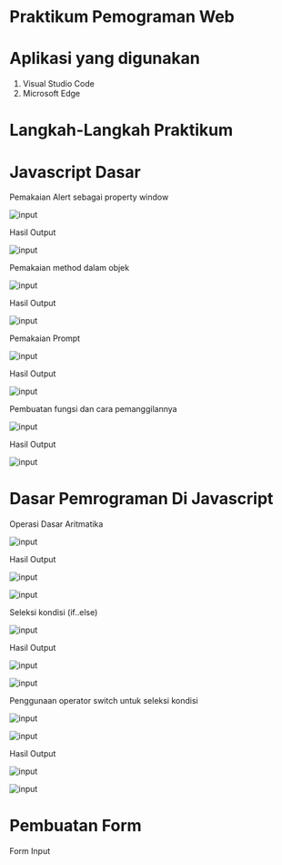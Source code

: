 # Praktikum Pemograman Web

# Aplikasi yang digunakan
1. Visual Studio Code
2. Microsoft Edge

# Langkah-Langkah Praktikum

# Javascript Dasar

Pemakaian Alert sebagai property window





![input](https://github.com/ikmalriyan21/Lab5Web/blob/6258584d0f9888a78717b3f100409425d5c4d897/gambar/codingan%20alert%20property%20window.png)

Hasil Output





![input](https://github.com/ikmalriyan21/Lab5Web/blob/ab8844cf56d44899eff1fd34a2f887951e68b27f/gambar/output%20alert%20property%20window.png)

Pemakaian method dalam objek





![input](https://github.com/ikmalriyan21/Lab5Web/blob/b0273987fbfa9da4ba9634da3a85d8290802e545/gambar/codingan%20method%20dalam%20objek.png)

Hasil Output





![input](https://github.com/ikmalriyan21/Lab5Web/blob/f65c2286b309acd1ff1c0c829912f82dd33d782f/gambar/output%20method%20dalam%20objek.png)

Pemakaian Prompt





![input](https://github.com/ikmalriyan21/Lab5Web/blob/385b40b9b8db13dd6477e0d3f2578590c5813753/gambar/codingan%20pemakaian%20prompt.png)

Hasil Output





![input](https://github.com/ikmalriyan21/Lab5Web/blob/67e8b43674926adf46853c82cffb7ca47d8c10f0/gambar/output%20pemakaian%20prompt.png)

Pembuatan fungsi dan cara pemanggilannya





![input](https://github.com/ikmalriyan21/Lab5Web/blob/3e0114a325402e29f9444ac8af2cd58fd21c4c74/gambar/codingan%20%20fungsi%20dan%20cara%20pemanggilannya.png)

Hasil Output





![input](https://github.com/ikmalriyan21/Lab5Web/blob/82622f5b8731a348489741224f1847d87034613a/gambar/output%20fungsi%20dan%20cara%20pemanggilannya.png)

# Dasar Pemrograman Di Javascript

Operasi Dasar Aritmatika





![input](https://github.com/ikmalriyan21/Lab5Web/blob/417de49db51a97e17cc553626cd57fdcef134007/gambar/codingan%20operasi%20dasar%20aritmatika.png)

Hasil Output





![input](https://github.com/ikmalriyan21/Lab5Web/blob/ef399a4ee4ffccf5df7911b9b395b8bc567aecb2/gambar/output%20operasi%20dasar%20aritmatika%201.png)





![input](https://github.com/ikmalriyan21/Lab5Web/blob/6ed0857ad3ed57155ec997be21d105f53818e9ca/gambar/output%20operasi%20dasar%20aritmatika%202.png)

Seleksi kondisi (if..else)





![input](https://github.com/ikmalriyan21/Lab5Web/blob/9d54c64189186ff66b6b8ea66eac1df94e3cb4d7/gambar/codingan%20seleksi%20kondisi%20(if.else).png)

Hasil Output





![input](https://github.com/ikmalriyan21/Lab5Web/blob/8c57f9165672ae922f70bbe46c8fc7ad6ddae46f/gambar/output%20seleksi%20kondisi%20(if.else)%201.png)





![input](https://github.com/ikmalriyan21/Lab5Web/blob/f6d37abec87b93f9b2089039938f80f10429fda6/gambar/output%20seleksi%20kondisi%20(if.else)%202.png)

Penggunaan operator switch untuk seleksi kondisi





![input](https://github.com/ikmalriyan21/Lab5Web/blob/2ce1a206e771876df8f64b1478df1dafedd1a8ef/gambar/codingan%20operator%20switch%201.png)





![input](https://github.com/ikmalriyan21/Lab5Web/blob/7d19d6443c8d8c874b084922134cbfb4de8a793d/gambar/codingan%20operator%20switch%202.png)

Hasil Output





![input](https://github.com/ikmalriyan21/Lab5Web/blob/e4571ec30eb237bbf93b5c3503e394cb48466f24/gambar/output%20operator%20switch%201.png)





![input](https://github.com/ikmalriyan21/Lab5Web/blob/d38444534f0d57a82d8ce1dc77aa0c8385501342/gambar/output%20operator%20switch%202.png)

# Pembuatan Form

Form Input










